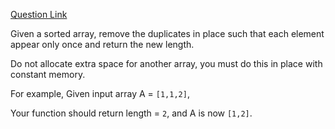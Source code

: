 [Question Link](http://leetcode.com/onlinejudge#question_26)

Given a sorted array, remove the duplicates in place such that each element appear only once and return the new length.

Do not allocate extra space for another array, you must do this in place with constant memory.

For example,
Given input array A = `[1,1,2]`,

Your function should return length = `2`, and A is now `[1,2]`.

